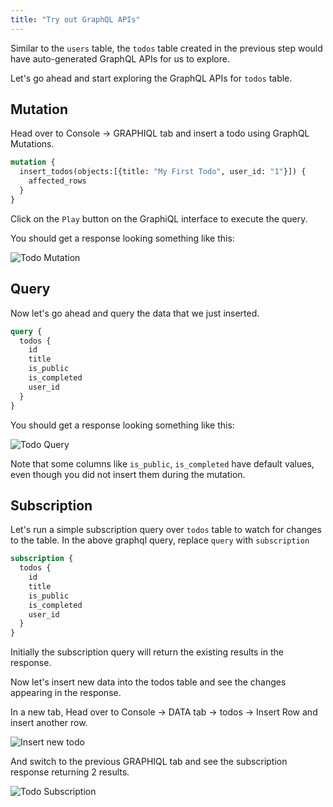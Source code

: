 ```yaml
---
title: "Try out GraphQL APIs"
---
```


Similar to the `users` table, the `todos` table created in the previous step would have auto-generated GraphQL APIs for us to explore.

Let's go ahead and start exploring the GraphQL APIs for `todos` table.

## Mutation

Head over to Console -> GRAPHIQL tab and insert a todo using GraphQL Mutations.

```graphql
mutation {
  insert_todos(objects:[{title: "My First Todo", user_id: "1"}]) {
    affected_rows
  }
}
```

Click on the `Play` button on the GraphiQL interface to execute the query.

You should get a response looking something like this:

![Todo Mutation](/https://graphql-engine-cdn.hasura.io/learn-hasura/assets/graphql-hasura/graphql-mutation-todo.png)

## Query

Now let's go ahead and query the data that we just inserted.

```graphql
query {
  todos {
    id
    title
    is_public
    is_completed
    user_id
  }
}
```

You should get a response looking something like this:

![Todo Query](/https://graphql-engine-cdn.hasura.io/learn-hasura/assets/graphql-hasura/graphql-query-todo.png)

Note that some columns like `is_public`, `is_completed` have default values, even though you did not insert them during the mutation.

## Subscription

Let's run a simple subscription query over `todos` table to watch for changes to the table. In the above graphql query, replace `query` with `subscription`

```graphql
subscription {
  todos {
    id
    title
    is_public
    is_completed
    user_id
  }
}
```

Initially the subscription query will return the existing results in the response.

Now let's insert new data into the todos table and see the changes appearing in the response.

In a new tab, Head over to Console -> DATA tab -> todos -> Insert Row and insert another row.

![Insert new todo](/https://graphql-engine-cdn.hasura.io/learn-hasura/assets/graphql-hasura/todo-insert-new-row.png)

And switch to the previous GRAPHIQL tab and see the subscription response returning 2 results.

![Todo Subscription](/https://graphql-engine-cdn.hasura.io/learn-hasura/assets/graphql-hasura/graphql-subscription-todo.png)



